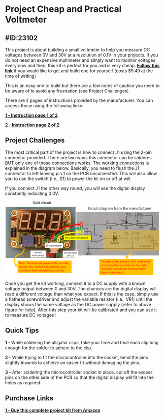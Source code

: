 # Project Cheap and Practical Voltmeter

#ID:23102
---
This project is about building a small voltmeter to help you measure DC voltages between 0V and 30V at a resolution of 0.1V in your projects. If you do not need an expensive multimeter and simply want to monitor voltages every now and then, this kit is perfect for you and is very cheap. **[Follow this link][1]** if you would like to get and build one for yourself (costs $9.49 at the time of writing)

This is an easy one to build but there are a few notes of caution you need to be aware of to avoid any frustration (see Project Challenges)

There are 2 pages of instructions provided by the manufacturer. You can access those using the following links:

**[1 - Instruction page 1 of 2][2]**

**[2 - Instruction page 2 of 2][3]**


Project Challenges
---

The most critical part of the project is how to connect J1 using the 2-pin connector provided. There are two ways this connector can be solderes BUT only one of those connections works. The working connections is explained in the diagram below. Basically, you need to flush the J1 connector to left leaving pin 1 on the PCB unconnected. This will also allow you to use the switch (i.e., S1) to power the kit on or off at will.

If you connect J1 the other way round, you will see the digital display constantly indicating 0.0V.

![image info](./J1_supplementary_information.png)

Once you get the kit working, connect it to a DC supply with a known voltage output between 0 and 30V. The chances are the digital display will read a different voltage than what you expect. If this is the case, simply use a flathead screwdriver and adjust the variable resistor (i.e., VR1) until the display shows the same voltage as the DC power supply (refer to above figure for help). After this step your kit will be calibrated and you can use it to measure DC voltages !

Quick Tips
---
**1 -** While soldering the alligator clips, take your time and heat each clip long enough for the solder to adhere to the clip.

**2 -** While trying to fit the microcontroller into the socket, bend the pins slightly inwards to achieve an easier fit without damaging the pins.

**3 -** After soldering the microcontroller socket in place, cut off the excess pins on the other side of the PCB so that the digital display will fit into the holes as required.

Purchase Links
---
**[1 - Buy this complete project kit from Amazon][1]**

[1]: https://amzn.to/3pF0vFr
[2]: /instructions_pg_1_of_2.jpg
[3]: /instructions_pg_2_of_2.jpg